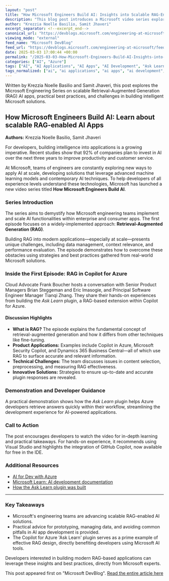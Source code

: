 ```yaml
---
layout: "post"
title: "How Microsoft Engineers Build AI: Insights into Scalable RAG-Enabled Applications"
description: "This blog post introduces a Microsoft video series exploring how engineers develop AI at scale, focusing on building Retrieval-Augmented Generation (RAG) apps like the Copilot for Azure 'Ask Learn' plugin. It covers technical best practices, key challenges, and practical guidance for AI developers."
author: "Krezzia Noelle Basilio, Samit Jhaveri"
excerpt_separator: <!--excerpt_end-->
canonical_url: "https://devblogs.microsoft.com/engineering-at-microsoft/ai-in-action-how-to-build-scalable-rag-enabled-ai-apps/"
viewing_mode: "external"
feed_name: "Microsoft DevBlog"
feed_url: "https://devblogs.microsoft.com/engineering-at-microsoft/feed/"
date: 2025-03-03 17:00:44 +00:00
permalink: "/2025-03-03-How-Microsoft-Engineers-Build-AI-Insights-into-Scalable-RAG-Enabled-Applications.html"
categories: ["AI", "Azure"]
tags: ["AI", "AI Applications", "AI Apps", "AI Development", "Ask Learn Plugin", "Azure", "Copilot For Azure", "Dynamics 365 Business Central", "Engineering@Microsoft", "Intelligent Apps", "Large Language Models", "Machine Learning", "Microsoft Engineering", "Microsoft Security Copilot", "News", "RAG", "Retrieval Augmented Generation", "Scalable", "VS"]
tags_normalized: ["ai", "ai applications", "ai apps", "ai development", "ask learn plugin", "azure", "copilot for azure", "dynamics 365 business central", "engineeringatmicrosoft", "intelligent apps", "large language models", "machine learning", "microsoft engineering", "microsoft security copilot", "news", "rag", "retrieval augmented generation", "scalable", "vs"]
---
```


Written by Krezzia Noelle Basilio and Samit Jhaveri, this post explores the Microsoft Engineering Series on scalable Retrieval-Augmented Generation (RAG) AI apps, practical best practices, and challenges in building intelligent Microsoft solutions.<!--excerpt_end-->

## How Microsoft Engineers Build AI: Learn about scalable RAG-enabled AI Apps

**Authors:** Krezzia Noelle Basilio, Samit Jhaveri

For developers, building intelligence into applications is a growing imperative. Recent studies show that 92% of companies plan to invest in AI over the next three years to improve productivity and customer service.

At Microsoft, teams of engineers are constantly exploring new ways to apply AI at scale, developing solutions that leverage advanced machine learning models and contemporary AI techniques. To help developers of all experience levels understand these technologies, Microsoft has launched a new video series titled **How Microsoft Engineers Build AI**.

### Series Introduction

The series aims to demystify how Microsoft engineering teams implement and scale AI functionalities within enterprise and consumer apps. The first episode focuses on a widely-implemented approach: **Retrieval-Augmented Generation (RAG)**.

Building RAG into modern applications—especially at scale—presents unique challenges, including data management, context relevance, and performance evaluation. The episode demonstrates how to overcome these obstacles using strategies and best practices gathered from real-world Microsoft solutions.

### Inside the First Episode: RAG in Copilot for Azure

Cloud Advocate Frank Boucher hosts a conversation with Senior Product Managers Brian Steggeman and Eric Imasogie, and Principal Software Engineer Manager Tianqi Zhang. They share their hands-on experiences from building the *Ask Learn* plugin, a RAG-based extension within Copilot for Azure.

#### Discussion Highlights

- **What is RAG?** The episode explains the fundamental concept of retrieval-augmented generation and how it differs from other techniques like fine-tuning.
- **Product Applications:** Examples include Copilot in Azure, Microsoft Security Copilot, and Dynamics 365 Business Central—all of which use RAG to surface accurate and relevant information.
- **Technical Challenges:** The team discusses issues in content selection, preprocessing, and measuring RAG effectiveness.
- **Innovative Solutions:** Strategies to ensure up-to-date and accurate plugin responses are revealed.

### Demonstration and Developer Guidance

A practical demonstration shows how the *Ask Learn* plugin helps Azure developers retrieve answers quickly within their workflow, streamlining the development experience for AI-powered applications.

### Call to Action

The post encourages developers to watch the video for in-depth learning and practical takeaways. For hands-on experience, it recommends using Visual Studio and highlights the integration of GitHub Copilot, now available for free in the IDE.

### Additional Resources

- [AI for Dev with Azure](https://aka.ms/aifordeveloper)
- [Microsoft Learn: AI development documentation](https://learn.microsoft.com/en-us/azure/developer/ai/)
- [How the Ask Learn plugin was built](https://devblogs.microsoft.com/engineering-at-microsoft/how-we-built-ask-learn-the-rag-based-knowledge-service/)

---

### Key Takeaways

- Microsoft's engineering teams are advancing scalable RAG-enabled AI solutions.
- Practical advice for prototyping, managing data, and avoiding common pitfalls in AI app development is provided.
- The Copilot for Azure 'Ask Learn' plugin serves as a prime example of effective RAG design, directly benefiting developers using Microsoft AI tools.

Developers interested in building modern RAG-based applications can leverage these insights and best practices, directly from Microsoft experts.

This post appeared first on "Microsoft DevBlog". [Read the entire article here](https://devblogs.microsoft.com/engineering-at-microsoft/ai-in-action-how-to-build-scalable-rag-enabled-ai-apps/)
